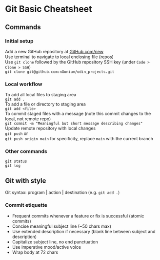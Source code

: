 # Git Basic Cheatsheet  

## Commands  

### Initial setup

Add a new GitHub repository at [GitHub.com/new](https://github.com/new)  
Use terminal to navigate to local enclosing file (repos)  
Use `git clone` followed by the GitHub repository SSH key (under `Code > Clone > SSH`)  
`git clone git@github.com:nGonium/odin_projects.git`  

### Local workflow  

To add all local files to staging area  
`git add .`  
To add a file or directory to staging area  
`git add <file>`  
To commit staged files with a message (note this commit changes to the local, not remote repo)  
`git commit -m "Meaningful but short message describing changes"`  
Update remote repository with local changes  
`git push` or  
`git push origin main` for specificity, replace `main` with the current branch  

### Other commands

`git status`  
`git log`  

## Git with style  

Git syntax: program | action | destination (e.g. `git add .`)  

### Commit etiquette  

- Frequent commits whenever a feature or fix is successful (atomic commits)
- Concise meaningful subject line (~50 chars max)
- Use extended description if necessary (blank line between subject and description)
- Capitalize subject line, no end punctuation
- Use imperative mood/active voice
- Wrap body at 72 chars